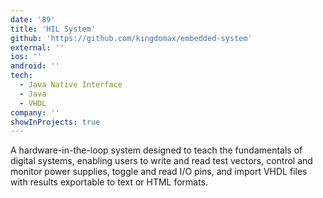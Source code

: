 ```yaml
---
date: '89'
title: 'HIL System'
github: 'https://github.com/kingdomax/embedded-system'
external: ''
ios: ''
android: ''
tech:
  - Java Native Interface
  - Java
  - VHDL
company: ''
showInProjects: true
---
```


​A hardware-in-the-loop system designed to teach the fundamentals of digital systems, enabling users to write and read test vectors, control and monitor power supplies, toggle and read I/O pins, and import VHDL files with results exportable to text or HTML formats.
